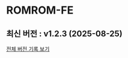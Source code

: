 # ROMROM-FE

<!-- 수정하지마세요 자동으로 동기화 됩니다 -->
## 최신 버전 : v1.2.3 (2025-08-25)

[전체 버전 기록 보기](CHANGELOG.md)

